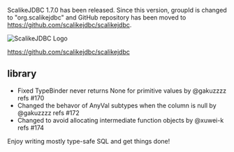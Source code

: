 ScalikeJDBC 1.7.0 has been released. Since this version, groupId is changed to "org.scalikejdbc" and GitHub repository has been moved to https://github.com/scalikejdbc/scalikejdbc.

![ScalikeJDBC Logo](https://scalikejdbc.org/images/logo.png)

https://github.com/scalikejdbc/scalikejdbc

## library

- Fixed TypeBinder never returns None for primitive values by @gakuzzzz refs #170
- Changed the behavor of AnyVal subtypes when the column is null by @gakuzzzz refs #172
- Changed to avoid allocating intermediate function objects by @xuwei-k refs #174

Enjoy writing mostly type-safe SQL and get things done!


